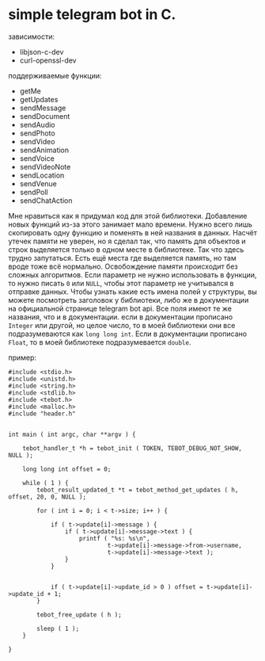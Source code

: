 # simple telegram bot in C.

зависимости:
* libjson-c-dev
* curl-openssl-dev

поддерживаемые функции:
* getMe
* getUpdates
* sendMessage
* sendDocument
* sendAudio
* sendPhoto
* sendVideo
* sendAnimation
* sendVoice
* sendVideoNote
* sendLocation
* sendVenue
* sendPoll
* sendChatAction

Мне нравиться как я придумал код для этой библиотеки. Добавление новых функций из-за этого занимает мало времени. Нужно всего лишь скопировать одну функцию и поменять в ней названия в данных. Насчёт утечек памяти не уверен, но я сделал так, что память для объектов и строк выделяется только в одном месте в библиотеке. Так что здесь трудно запутаться. Есть ещё места где выделяется память, но там вроде тоже всё нормально. Освобождение памяти происходит без сложных алгоритмов. Если параметр не нужно использовать в функции, то нужно писать `0` или `NULL`, чтобы этот параметр не учитывался в отправке данных. Чтобы узнать какие есть имена полей у структуры, вы можете посмотреть заголовок у библиотеки, либо же в документации на официальной странице telegram bot api. Все поля имеют те же названия, что и в документации. если в документации прописано `Integer` или другой, но целое число, то в моей библиотеки они все подразумеваются как `long long int`. Если в документации прописано `Float`, то в моей библиотеке подразумевается `double`.

пример:
```
#include <stdio.h>
#include <unistd.h>
#include <string.h>
#include <stdlib.h>
#include <tebot.h>
#include <malloc.h>
#include "header.h"


int main ( int argc, char **argv ) {
	
	tebot_handler_t *h = tebot_init ( TOKEN, TEBOT_DEBUG_NOT_SHOW, NULL );

	long long int offset = 0;

	while ( 1 ) {
		tebot_result_updated_t *t = tebot_method_get_updates ( h, offset, 20, 0, NULL );

		for ( int i = 0; i < t->size; i++ ) {

			if ( t->update[i]->message ) {
				if ( t->update[i]->message->text ) {
					printf ( "%s: %s\n", 
							t->update[i]->message->from->username,
							t->update[i]->message->text );
				}
			}


			if ( t->update[i]->update_id > 0 ) offset = t->update[i]->update_id + 1;
		}

		tebot_free_update ( h );

		sleep ( 1 );
	}

}
```

